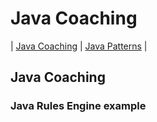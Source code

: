 # Java Coaching
| [Java Coaching](src/main/java/coaching "Coaching Java Idioms") | [Java Patterns](src/main/java/patterns "Design Patterns in Java") |

## Java Coaching
### Java Rules Engine example
